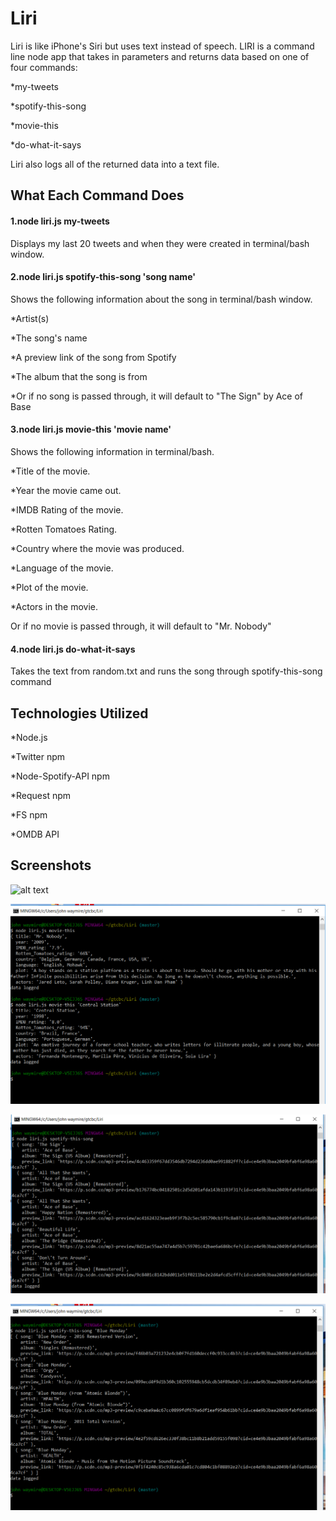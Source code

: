 # Liri

Liri is like iPhone's Siri but uses text instead of speech. LIRI is a command line node app that takes in parameters and returns data based on one of four commands:

\*my-tweets

\*spotify-this-song

\*movie-this

\*do-what-it-says

Liri also logs all of the returned data into a text file.

## What Each Command Does

#### 1.node liri.js my-tweets

Displays my last 20 tweets and when they were created in terminal/bash window.

#### 2.node liri.js spotify-this-song 'song name'


Shows the following information about the song in terminal/bash window.

  *Artist(s)
  
  *The song's name
  
  *A preview link of the song from Spotify
  
  *The album that the song is from
  
  *Or if no song is passed through, it will default to "The Sign" by Ace of Base

#### 3.node liri.js movie-this 'movie name'


Shows the following information in terminal/bash.

  *Title of the movie.
  
  *Year the movie came out.
  
  *IMDB Rating of the movie.
  
  *Rotten Tomatoes Rating.
  
  *Country where the movie was produced.
  
  *Language of the movie.
  
  *Plot of the movie.
  
  *Actors in the movie.

Or if no movie is passed through, it will default to "Mr. Nobody"

#### 4.node liri.js do-what-it-says

Takes the text from random.txt and runs the song through spotify-this-song command

## Technologies Utilized

  *Node.js
  
  *Twitter npm
  
  *Node-Spotify-API npm
  
  *Request npm
  
  *FS npm
  
  *OMDB API

## Screenshots

![alt text](Liri/images/Liri-1.PNG)

![alt text](https://github.com/gormenghastly/Liri/raw/master/images/Liri-2.png)

![alt text](https://github.com/gormenghastly/Liri/raw/master/images/Liri-3.png)

![alt text](https://github.com/gormenghastly/Liri/raw/master/images/Liri-4.png)
